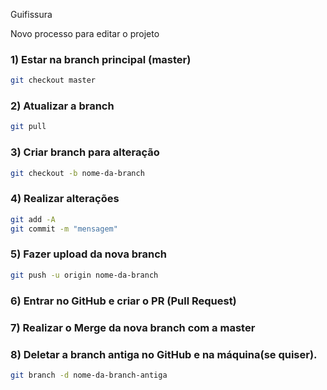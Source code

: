 Guifissura


Novo processo para editar o projeto
### 1) Estar na branch principal (master)
```bash
git checkout master
```
### 2) Atualizar a branch
```bash
git pull
```

### 3) Criar branch para alteração
```bash
git checkout -b nome-da-branch
```

### 4) Realizar alterações
```bash
git add -A
git commit -m "mensagem"
```

### 5) Fazer upload da nova branch
```bash
git push -u origin nome-da-branch
```

### 6) Entrar no GitHub e criar o PR (Pull Request)

### 7) Realizar o Merge da nova branch com a master

### 8) Deletar a branch antiga no GitHub e na máquina(se quiser).
```bash
git branch -d nome-da-branch-antiga
```

